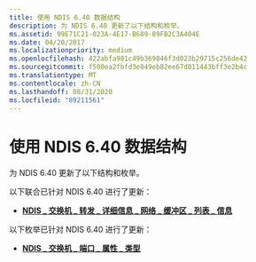 ```yaml
---
title: 使用 NDIS 6.40 数据结构
description: 为 NDIS 6.40 更新了以下结构和枚举。
ms.assetid: 99E71C21-023A-4E17-B689-89FB2C3A404E
ms.date: 04/20/2017
ms.localizationpriority: medium
ms.openlocfilehash: 422abfa981c49b369846f3d023b29715c256de42
ms.sourcegitcommit: f500ea2fbfd3e849eb82ee67d011443bff3e2b4c
ms.translationtype: MT
ms.contentlocale: zh-CN
ms.lasthandoff: 08/31/2020
ms.locfileid: "89211561"
---
```

# <a name="using-ndis-640-data-structures"></a>使用 NDIS 6.40 数据结构


为 NDIS 6.40 更新了以下结构和枚举。

以下联合已针对 NDIS 6.40 进行了更新：

-   [**NDIS \_ 交换机 \_ 转发 \_ 详细信息 \_ 网络 \_ 缓冲区 \_ 列表 \_ 信息**](/windows-hardware/drivers/ddi/ndis/ns-ndis-_ndis_switch_forwarding_detail_net_buffer_list_info)

以下枚举已针对 NDIS 6.40 进行了更新：

-   [**NDIS \_ 交换机 \_ 端口 \_ 属性 \_ 类型**](/windows-hardware/drivers/ddi/ntddndis/ne-ntddndis-_ndis_switch_port_property_type)

 

